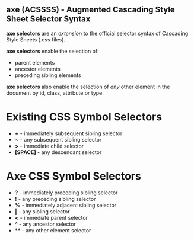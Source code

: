 ## axe (ACSSSS) - Augmented Cascading Style Sheet Selector Syntax

**axe selectors** are an *extension* to the official selector syntax of Cascading Style Sheets (.css files).

**axe selectors** enable the selection of:

 - parent elements
 - ancestor elements
 - preceding sibling elements

**axe selectors** also enable the selection of _any_ other element in the document by id, class, attribute or type.


# Existing CSS Symbol Selectors

- **+** - immediately subsequent sibling selector
- **~** - any subsequent sibling selector
- **>** - immediate child selector
- **[SPACE]** - any descendant selector

# Axe CSS Symbol Selectors

- **?** - immediately preceding sibling selector
- **!** - any preceding sibling selector
- **%** - immediately adjacent sibling selector
- **|** - any sibling selector
- **<** - immediate parent selector
- **^** - any ancestor selector
- **\** - any other element selector
